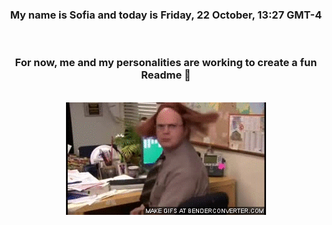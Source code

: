 


<div align="center">
<h3 >My name is Sofia and today is Friday, 22 October, 13:27 GMT-4</h3><br>
<h3 >For now, me and my personalities are working to create a fun Readme 👋
</h3><br>
<img src='img/dwight.gif' alt='working...'/>
</div>
